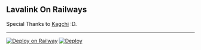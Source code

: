 ## Lavalink On Railways

Special Thanks to [Kagchi](https://github.com/KagChi/lavalink-railways) :D.

___

[![Deploy on Railway](https://railway.app/button.svg)](https://railway.app/new/template?template=https%3A%2F%2Fgithub.com%2Fmaskiilovmai%2FLavalink-Railways)
[![Deploy](https://www.herokucdn.com/deploy/button.svg)](https://heroku.com/deploy?template=https://github.com/maskiilovmai/Lavalink-Railways)
